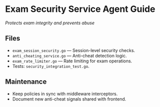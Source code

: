 # Exam Security Service Agent Guide
*Protects exam integrity and prevents abuse*

## Files
- `exam_session_security.go` — Session-level security checks.
- `anti_cheating_service.go` — Anti-cheat detection logic.
- `exam_rate_limiter.go` — Rate limiting for exam operations.
- Tests: `security_integration_test.go`.

## Maintenance
- Keep policies in sync with middleware interceptors.
- Document new anti-cheat signals shared with frontend.

